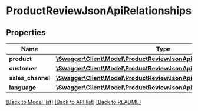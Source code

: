 # ProductReviewJsonApiRelationships

## Properties
Name | Type | Description | Notes
------------ | ------------- | ------------- | -------------
**product** | [**\Swagger\Client\Model\ProductReviewJsonApiRelationshipsProduct**](ProductReviewJsonApiRelationshipsProduct.md) |  | [optional] 
**customer** | [**\Swagger\Client\Model\ProductReviewJsonApiRelationshipsCustomer**](ProductReviewJsonApiRelationshipsCustomer.md) |  | [optional] 
**sales_channel** | [**\Swagger\Client\Model\ProductReviewJsonApiRelationshipsSalesChannel**](ProductReviewJsonApiRelationshipsSalesChannel.md) |  | [optional] 
**language** | [**\Swagger\Client\Model\ProductReviewJsonApiRelationshipsLanguage**](ProductReviewJsonApiRelationshipsLanguage.md) |  | [optional] 

[[Back to Model list]](../../README.md#documentation-for-models) [[Back to API list]](../../README.md#documentation-for-api-endpoints) [[Back to README]](../../README.md)

